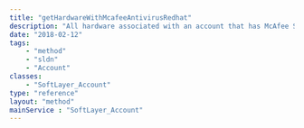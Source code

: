 ```yaml
---
title: "getHardwareWithMcafeeAntivirusRedhat"
description: "All hardware associated with an account that has McAfee Secure AntiVirus for Redhat software components."
date: "2018-02-12"
tags:
    - "method"
    - "sldn"
    - "Account"
classes:
    - "SoftLayer_Account"
type: "reference"
layout: "method"
mainService : "SoftLayer_Account"
---
```

